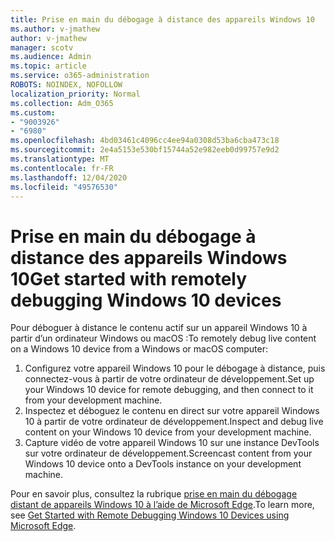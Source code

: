 ```yaml
---
title: Prise en main du débogage à distance des appareils Windows 10
ms.author: v-jmathew
author: v-jmathew
manager: scotv
ms.audience: Admin
ms.topic: article
ms.service: o365-administration
ROBOTS: NOINDEX, NOFOLLOW
localization_priority: Normal
ms.collection: Adm_O365
ms.custom:
- "9003926"
- "6980"
ms.openlocfilehash: 4bd03461c4096cc4ee94a0308d53ba6cba473c18
ms.sourcegitcommit: 2e4a5153e530bf15744a52e982eeb0d99757e9d2
ms.translationtype: MT
ms.contentlocale: fr-FR
ms.lasthandoff: 12/04/2020
ms.locfileid: "49576530"
---
```

# <a name="get-started-with-remotely-debugging-windows-10-devices"></a><span data-ttu-id="1f21c-102">Prise en main du débogage à distance des appareils Windows 10</span><span class="sxs-lookup"><span data-stu-id="1f21c-102">Get started with remotely debugging Windows 10 devices</span></span>

<span data-ttu-id="1f21c-103">Pour déboguer à distance le contenu actif sur un appareil Windows 10 à partir d’un ordinateur Windows ou macOS :</span><span class="sxs-lookup"><span data-stu-id="1f21c-103">To remotely debug live content on a Windows 10 device from a Windows or macOS computer:</span></span>

1. <span data-ttu-id="1f21c-104">Configurez votre appareil Windows 10 pour le débogage à distance, puis connectez-vous à partir de votre ordinateur de développement.</span><span class="sxs-lookup"><span data-stu-id="1f21c-104">Set up your Windows 10 device for remote debugging, and then connect to it from your development machine.</span></span>
2. <span data-ttu-id="1f21c-105">Inspectez et déboguez le contenu en direct sur votre appareil Windows 10 à partir de votre ordinateur de développement.</span><span class="sxs-lookup"><span data-stu-id="1f21c-105">Inspect and debug live content on your Windows 10 device from your development machine.</span></span>
3. <span data-ttu-id="1f21c-106">Capture vidéo de votre appareil Windows 10 sur une instance DevTools sur votre ordinateur de développement.</span><span class="sxs-lookup"><span data-stu-id="1f21c-106">Screencast content from your Windows 10 device onto a DevTools instance on your development machine.</span></span>

<span data-ttu-id="1f21c-107">Pour en savoir plus, consultez la rubrique [prise en main du débogage distant de appareils Windows 10 à l’aide de Microsoft Edge](https://go.microsoft.com/fwlink/?linkid=2142172).</span><span class="sxs-lookup"><span data-stu-id="1f21c-107">To learn more, see [Get Started with Remote Debugging Windows 10 Devices using Microsoft Edge](https://go.microsoft.com/fwlink/?linkid=2142172).</span></span>
